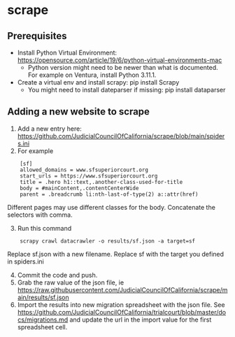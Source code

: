 # scrape

## Prerequisites

* Install Python Virtual Environment: https://opensource.com/article/19/6/python-virtual-environments-mac
  * Python version might need to be newer than what is documented. For example on Ventura, install Python 3.11.1.
* Create a virtual env and install scrapy: pip install Scrapy 
  * You might need to install dateparser if missing: pip install dataparser

## Adding a new website to scrape

1. Add a new entry here: https://github.com/JudicialCouncilOfCalifornia/scrape/blob/main/spiders.ini
2. For example
```
    [sf]
    allowed_domains = www.sfsuperiorcourt.org
    start_urls = https://www.sfsuperiorcourt.org
    title = .hero h1::text,.another-class-used-for-title
    body = #mainContent,.contentCenterWide
    parent = .breadcrumb li:nth-last-of-type(2) a::attr(href)
```    
Different pages may use different classes for the body.  Concatenate the selectors with comma.
    
3. Run this command
```
    scrapy crawl datacrawler -o results/sf.json -a target=sf
```
Replace sf.json with a new filename.
Replace sf with the target you defined in spiders.ini

4. Commit the code and push.
5. Grab the raw value of the json file, ie https://raw.githubusercontent.com/JudicialCouncilOfCalifornia/scrape/main/results/sf.json
6. Import the results into new migration spreadsheet with the json file. See https://github.com/JudicialCouncilOfCalifornia/trialcourt/blob/master/docs/migrations.md and update the url in the import value for the first spreadsheet cell.
